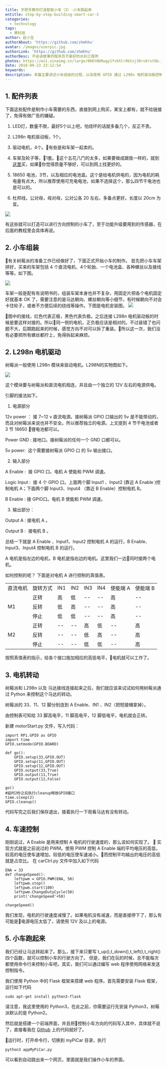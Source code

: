 ```yaml
---
title: 手把手教你打造智能小车（3）-小车跑起来
entitle: step-by-step-building-smart-car-3
categories:
  - technology
tags:
  - 黑科技
author: 赵小生
authorAbout: 'https://github.com/zhmhhu'
avatar: /images/userpic.jpg
authorLink: 'https://github.com/zhmhhu'
authorDesc: 不会讲故事的程序员不是好的水利工程师
photos: https://ws1.sinaimg.cn/large/006tNbRwgy1fvkhlr9btxj30rs0rstbb.jpg
date: 2018-09-23 23:12:54
keywords:
description: 本篇主要讲述小车组装的过程，以及使用 GPIO 通过 L298n 电机驱动板控制小车的行驶方向和车速。
---
```

## 1. 配件列表

下面这些配件是制作小车需要的东西，直接到网上购买，某宝上都有，就不给链接了，免得有做广告的嫌疑。

1. LED灯，数量不限，最好5个以上吧，怕烧坏的话就多备几个，反正不贵。

2. L298n 电机驱动板，1个。

3. 驱动电机，4个。有些是和车架一起卖的。

4. 车架及轮子等，1套。这个五花八门的太多，如果要做成跟我一样的，就到[这里](https://item.taobao.com/item.htm?spm=a1z09.2.0.0.19052e8d0gZcV5&id=40760596290&_u=glfvo14793c)买，如果你觉得质量不够好，可以到网上找更好的。

5. 18650 电池，3节，以及相应的电池盒。这个是给电机供电的，因为电机的耗电量有点大，所以推荐使用可充电电池，如果不选择这个，那么四节干电池也是可以的。

5. 杜邦线，公对母，母对母，公对公各 20 左右，多备点更好。长度以 20cm 为宜。

![](https://ws1.sinaimg.cn/large/006tNc79gy1fvbkp3jawbj30sg0lcn9k.jpg)

有这些就可以打造可以进行方向控制的小车了，至于功能升级要用到的传感器，在后面的教程里会具体再说。

## 2. 小车组装

有关树莓派的准备工作已经做好了，下面正式开始小车的制作。
首先把小车车架拼好，买来的车架包括 4 个直流电机、4个轮胎、一个电池盒、各种螺丝以及接线等等。如下图。

![](https://ws3.sinaimg.cn/large/006tNbRwgy1fvkhbljah6j31kw23vh61.jpg)

车架一般是配有有说明书的，组装车架本身也并不复杂，用固定片把各个电机固定好就基本 OK 了，需要注意的是马达朝向、螺丝朝向等小细节，有时候朝向不对会卡住轮子，或者不方便后续的绕线等操作。下图是电机安装图。 
![](https://ws1.sinaimg.cn/large/006tNbRwgy1fvkhcd281jj31kw23vgz3.jpg)

图中的接线，红色代表正极，黑色代表负极。之后连接 L298n 电机驱动板的时候是要这样对接的。所以同一侧的电机，正负极应该是相对的。不过装错了也问题不大，后期跑起来的时候，感觉方向不对可以拆了重装。所以这一次，我们没有必要把所有螺丝都拧上，免得拆起来麻烦。

## 2. L298n 电机驱动

树莓派一般使用 L298n 模块来驱动电机。L298N的实物图如下。

![](https://ws1.sinaimg.cn/large/006tNbRwgy1fvkhlr9btxj30rs0rstbb.jpg)

这个模块要与树莓派和直流电机相连，并且由一个独立的 12V 左右的电源供电。

引脚的接法如下。

1. 电源部分

12v power ： 接 7~12 v 直流电源。接树莓派 GPIO 口输出的 5v 是不能带动的，而且对树莓派来说也并不安全。所以推荐独立的电源。上文提到 4 节干电池或者 3 节 18650 锂电池都可以。

Power GND : 接地口。接树莓派的任何一个 GND 口都可以。

5v power:  这个需要接树莓派 GPIO 口 的 5v 输出接口。

2. 输入部分

A Enable :  接 GPIO 口。电机 A 使能和 PWM 调速。

Logic Input :  接 4 个 GPIO 口。上面两个脚 Input1 、Input2 (靠近 A Enable )控制电机 A；下面两个脚 Input3、Input4 （靠近 B Enable）控制电机 B。

B Enable : 接 GPIO口。电机 B 使能和 PWM 调速。

3. 输出部分：

Output A : 接电机 A 。

Output B :  接电机 B 。


总结一下就是 A Enable 、Input1、Input2 控制电机 A 的运行，B Enable、Input3、Input4 控制电机 B 的运行。

A 电机是指左边的电机，B 电机是指右边的电机。这里我们一边同时接两个电机。

如何控制的呢？ 下面是对电机 A 进行控制的真值表。

<table><tr><td>直流电机</td><td>旋转方式</td><td>IN1</td><td>IN2</td><td>IN3</td><td>IN4</td><td>使能端 A</td><td>使能端 B</td></tr>
<tr><td rowspan="3">M1</td><td>正转</td><td>高</td><td>低</td><td>--</td><td>--</td><td>高</td><td>--</td></tr>
<tr><td>反转</td><td>低</td><td>高</td><td>--</td><td>--</td><td>高</td><td>--</td></tr>
<tr><td>停止</td><td>低</td><td>低</td><td>--</td><td>--</td><td>高</td><td>--</td></tr>
<tr><td rowspan="3">M2</td><td>正转</td><td>--</td><td>--</td><td>高</td><td>低</td><td>--</td><td>高</td></tr>
<tr><td>反转</td><td>--</td><td>--</td><td>低</td><td>高</td><td>--</td><td>高</td></tr>
<tr><td>停止</td><td>--</td><td>--</td><td>低</td><td>低</td><td>--</td><td>高</td></tr></table>

按照真值表的指示，给各个接口施加相应的高低电平，电机就可以工作了。

## 3. 电机转动

树莓派和 L298n 以及 马达接线连接起来之后，我们就应该来试试如何用树莓派通过 Python 来控制这个马达的转动。

树莓派的 33、11、12 脚分别连到 A Enable、IN1 、IN2（把短接帽拿掉）。

由控制表可知给 33 脚高电平，11 脚高电平，12 脚低电平，电机就会正转。

新建 motorStart.py 文件，写入代码：
```
import RPi.GPIO as GPIO
import time
GPIO.setmode(GPIO.BOARD)

def go():
    GPIO.setup(33,GPIO.OUT)
    GPIO.setup(11,GPIO.OUT)
    GPIO.setup(12,GPIO.OUT)
    GPIO.output(33,True)
    GPIO.output(11,True)
    GPIO.output(12,False)

go()
#延时2秒之后执行cleanup释放GPIO接口
time.sleep(2)
GPIO.cleanup()
```
代码写完之后我们保存退出，接着执行一下观看马达有没有转动。

## 4. 车速控制

刚刚说过，A Enable 是用来控制 A 电机的行驶速度的，那么该如何实现了。

实现方式就是之前说过的 PWM。使用 PWM 控制 A Enable 端的平均电压的高低，较高的电压使车速增加，较低的电压使车速减小。而控制平均输出的电压的高低就是占空比。
在 carCtrl.py 文件中加入如下代码
```
ENA = 33
def changeSpeed():
	leftpwm = GPIO.PWM(ENA, 50)
	leftpwm.stop()
	leftpwm.start(100)
	leftpwm.ChangeDutyCycle(50)
	print('changeSpeed'+50)

changeSpeed()

```
我们发现，电机的行驶速度减慢了。如果电机没有减速，而是直接停下了，那么有可能是电源电压太低了，请使用 12V 及以上的电源。

## 5. 小车跑起来

我们已经让马达转起来了。那么，接下来只要写 t_up(),t_down(),t_left(),t_right()四个函数，就可以控制小车的行驶方向了。
但是，我们在玩的时候，总不能每次都使用命令行来控制小车吧，其实，我们可以通过编写 web 程序使用网络来发送控制指令。

我们使用 Python 中的 Flask 框架来搭建 web 程序。首先需要安装 Flask 框架，运行如下代码
```
sudo apt-get install python3-flask
```
请注意，我这里使用的 Python3，在此之前，你需要运行先安装 Python3，树莓派默认的是 Python2。 

然后就是搭建一个前端界面，并且把控制小车方向的代码写入其中，具体就不说了，直接看我在 [Github](https://github.com/zhmhhu/myPiCar) 上的代码就好了。

运行时，打开命令行，切换到 myPiCar 目录，执行
```
python3 appMyPiCar.py
```
可以看到自动跳出来一个网页，里面就是我们操作小车的界面。
